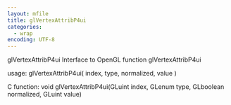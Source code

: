 ```yaml
---
layout: mfile
title: glVertexAttribP4ui
categories:
  - wrap
encoding: UTF-8
---
```


glVertexAttribP4ui  Interface to OpenGL function glVertexAttribP4ui

usage:  glVertexAttribP4ui( index, type, normalized, value )

C function:  void glVertexAttribP4ui(GLuint index, GLenum type, GLboolean normalized, GLuint value)